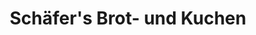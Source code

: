 ---
title: "Schäfer's Brot- und Kuchen"
url: /kabelsketal/schaefers-brot-und-kuchen/
shop: Bäckerei
---